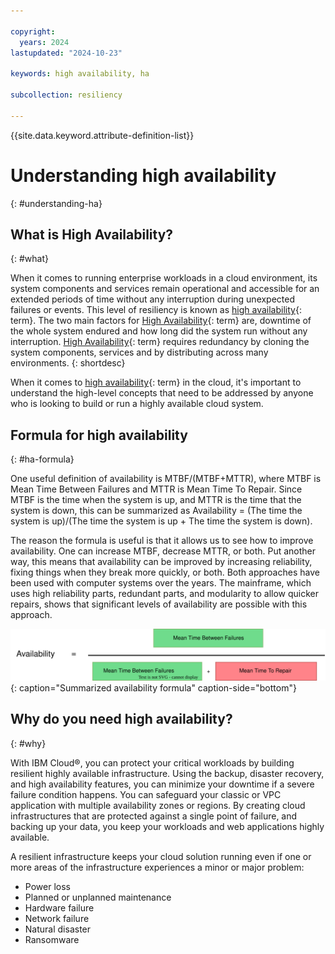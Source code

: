 ```yaml
---

copyright:
  years: 2024
lastupdated: "2024-10-23"

keywords: high availability, ha

subcollection: resiliency

---
```


{{site.data.keyword.attribute-definition-list}}

# Understanding high availability
{: #understanding-ha}

## What is High Availability?
{: #what}

When it comes to running enterprise workloads in a cloud environment, its system components and services remain operational and accessible for an extended periods of time without any interruption during unexpected failures or events. This level of resiliency is known as [high availability](#x2284708){: term}. The two main factors for [High Availability](#x2284708){: term} are, downtime of the whole system endured and how long did the system run without any interruption. [High Availability](#x2284708){: term} requires redundancy by cloning the system components, services and by distributing across many environments.
{: shortdesc}

When it comes to [high availability](#x2284708){: term} in the cloud, it's important to understand the high-level concepts that need to be addressed by anyone who is looking to build or run a highly available cloud system. 


## Formula for high availability
{: #ha-formula}

One useful definition of availability is MTBF/(MTBF+MTTR), where MTBF is Mean Time Between Failures and MTTR is Mean Time To Repair. Since MTBF is the time when the system is up, and MTTR is the time that the system is down, this can be summarized as Availability = (The time the system is up)/(The time the system is up + The time the system is down).

The reason the formula is useful is that it allows us to see how to improve availability. One can increase MTBF, decrease MTTR, or both. Put another way, this means that availability can be improved by increasing reliability, fixing things when they break more quickly, or both. Both approaches have been used with computer systems over the years. The mainframe, which uses high reliability parts, redundant parts, and modularity to allow quicker repairs, shows that significant levels of availability are possible with this approach.

![Availability formula.](images/availability-formula.svg "Availability formula"){: caption="Summarized availability formula" caption-side="bottom"}

## Why do you need high availability?
{: #why}

With IBM Cloud®, you can protect your critical workloads by building resilient highly available infrastructure. Using the backup, disaster recovery, and high availability features, you can minimize your downtime if a severe failure condition happens. You can safeguard your classic or VPC application with multiple availability zones or regions. By creating cloud infrastructures that are protected against a single point of failure, and backing up your data, you keep your workloads and web applications highly available.

A resilient infrastructure keeps your cloud solution running even if one or more areas of the infrastructure experiences a minor or major problem:

- Power loss
- Planned or unplanned maintenance
- Hardware failure
- Network failure
- Natural disaster
- Ransomware
